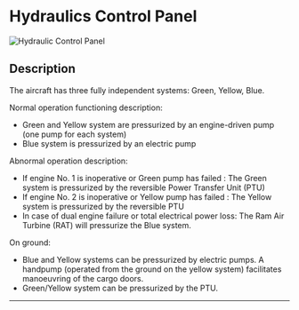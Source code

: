 # Hydraulics Control Panel



 ![Hydraulic Control Panel](../../assets/a32nx-briefing/Hyd_panel.png "Hydraulic Control Panel")

 ## Description

 The aircraft has three fully independent systems: Green, Yellow, Blue.

 Normal operation functioning description:

 - Green and Yellow system are pressurized by an engine-driven pump (one pump for each system)
 - Blue system is pressurized by an electric pump

 Abnormal operation description:

 - If engine No. 1 is inoperative or Green pump has failed : The Green system is pressurized by the reversible Power Transfer Unit (PTU)
 - If engine No. 2 is inoperative or Yellow pump has failed : The Yellow system is pressurized by the reversible PTU
 - In case of dual engine failure or total electrical power loss:
 The Ram Air Turbine (RAT) will pressurize the Blue system.

 On ground:

 - Blue and Yellow systems can be pressurized by electric pumps.
 A handpump (operated from the ground on the yellow system) facilitates manoeuvring of the cargo doors.
 - Green/Yellow system can be pressurized by the PTU.

 ---
